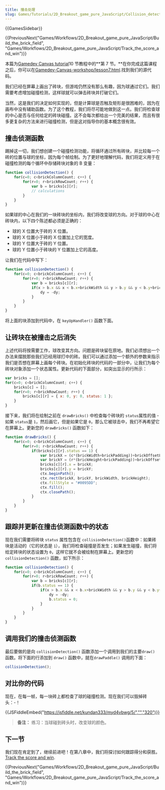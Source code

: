 ```yaml
---
title: 撞击处理
slug: Games/Tutorials/2D_Breakout_game_pure_JavaScript/Collision_detection
---
```

{{GamesSidebar}}

{{PreviousNext("Games/Workflows/2D_Breakout_game_pure_JavaScript/Build_the_brick_field", "Games/Workflows/2D_Breakout_game_pure_JavaScript/Track_the_score_and_win")}}

本篇为[Gamedev Canvas tutorial](/zh-CN/docs/Games/Workflows/Breakout_game_from_scratch)10 节教程中的**第 7 节。**在你完成这篇课程之后，你可以在[Gamedev-Canvas-workshop/lesson7.html](https://github.com/end3r/Gamedev-Canvas-workshop/blob/gh-pages/lesson07.html).找到我们的源代码。

我们已经在屏幕上画出了砖块，但游戏仍然没有那么有趣，因为球通过它们。我们需要考虑增加碰撞检测，这样球就可以弹击砖块并打破它们。

当然，这是我们的决定如何实现的，但是计算球是否触及矩形是很困难的，因为在画布中没有辅助函数。为了这个教程，我们将尽可能地做到这一点。我们将检查球的中心是否与任何给定的砖块碰撞。这不会每次都给出一个完美的结果，而且有很多更复杂的方法来进行碰撞检测，但是这对指导你的基本概念很有效。

## **撞击侦测函数**

踢掉这一切，我们想创建一个碰撞检测功能，将循环通过所有砖块，并比较每一个砖的位置与球的坐标，因为每个帧绘制。为了更好地理解代码，我们将定义用于在碰撞检测的每个循环中存储砖块对象的 B 变量：

```js
function collisionDetection() {
    for(c=0; c<brickColumnCount; c++) {
        for(r=0; r<brickRowCount; r++) {
            var b = bricks[c][r];
            // calculations
        }
    }
}
```

如果球的中心在我们的一块砖块的坐标内，我们将改变球的方向。对于球的中心在砖块内，以下四个陈述都必须是正确的：

- 球的 X 位置大于砖的 X 位置。
- 球的 X 位置小于砖的 X 位置加上它的宽度。
- 球的 Y 位置大于砖的 Y 位置。
- 球的 Y 位置小于砖块的 Y 位置加上它的高度。

让我们在代码中写下：

```js
function collisionDetection() {
    for(c=0; c<brickColumnCount; c++) {
        for(r=0; r<brickRowCount; r++) {
            var b = bricks[c][r];
            if(x > b.x && x < b.x+brickWidth && y > b.y && y < b.y+brickHeight) {
                dy = -dy;
            }
        }
    }
}
```

将上面的块添加到代码中，在 `keyUpHandler()` 函数下面。

## 让砖块在被撞击之后消失

上述代码将按需要工作，球改变其方向。问题是砖块留在原地。我们必须想出一个办法来摆脱那些我们已经用球打中的砖。我们可以通过添加一个额外的参数来指示我们是否想在屏幕上画每个砖块。在初始化砖块的代码的一部分中，让我们为每个砖块对象添加一个状态属性。更新代码的下面部分，如突出显示的行所示：

```js
var bricks = [];
for(c=0; c<brickColumnCount; c++) {
    bricks[c] = [];
    for(r=0; r<brickRowCount; r++) {
        bricks[c][r] = { x: 0, y: 0, status: 1 };
    }
}
```

接下来，我们将在绘制之前在 `drawBricks()` 中检查每个砖块的 `status`属性的值 - 如果 `status`是 `1`，然后画它，但是如果它是 `0`，那么它被球击中，我们不再希望它在屏幕上。更新您的 `drawBricks()` 函数如下：

```js
function drawBricks() {
    for(c=0; c<brickColumnCount; c++) {
        for(r=0; r<brickRowCount; r++) {
            if(bricks[c][r].status == 1) {
                var brickX = (c*(brickWidth+brickPadding))+brickOffsetLeft;
                var brickY = (r*(brickHeight+brickPadding))+brickOffsetTop;
                bricks[c][r].x = brickX;
                bricks[c][r].y = brickY;
                ctx.beginPath();
                ctx.rect(brickX, brickY, brickWidth, brickHeight);
                ctx.fillStyle = "#0095DD";
                ctx.fill();
                ctx.closePath();
            }
        }
    }
}
```

## 跟踪并更新在撞击侦测函数中的状态

现在我们需要将砖块 `status` 属性包含在 `collisionDetection()`函数中：如果砖块是活动的（它的状态是 `1`），我们将检查碰撞是否发生；如果发生碰撞，我们将给定砖块的状态设置为 `0`，这样它就不会被绘制在屏幕上。更新您的 `collisionDetection()` 函数，如下所示：

```js
function collisionDetection() {
    for(c=0; c<brickColumnCount; c++) {
        for(r=0; r<brickRowCount; r++) {
            var b = bricks[c][r];
            if(b.status == 1) {
                if(x > b.x && x < b.x+brickWidth && y > b.y && y < b.y+brickHeight) {
                    dy = -dy;
                    b.status = 0;
                }
            }
        }
    }
}
```

## 调用我们的撞击侦测函数

最后要做的是向 `collisionDetection()` 函数添加一个调用到我们的主要`draw()` 函数。将下面的行添加到 `draw()` 函数中，就在`drawPaddle()` 调用的下面：

```js
collisionDetection();
```

## 对比你的代码

现在，在每一帧，每一块砖上都检查了球的碰撞检测。现在我们可以毁掉砖头：-！

{{JSFiddleEmbed("https://jsfiddle.net/kundan333/myd4vbwg/5/","","320")}}

> **备注：** 练习：当球碰到砖头时，改变球的颜色。

## 下一节

我们现在肯定到了，继续前进吧！在第八章中，我们将探讨如何跟踪得分和获胜。[Track the score and win](/zh-CN/docs/Games/Workflows/Breakout_game_from_scratch/Track_the_score_and_win).

{{PreviousNext("Games/Workflows/2D_Breakout_game_pure_JavaScript/Build_the_brick_field", "Games/Workflows/2D_Breakout_game_pure_JavaScript/Track_the_score_and_win")}}
